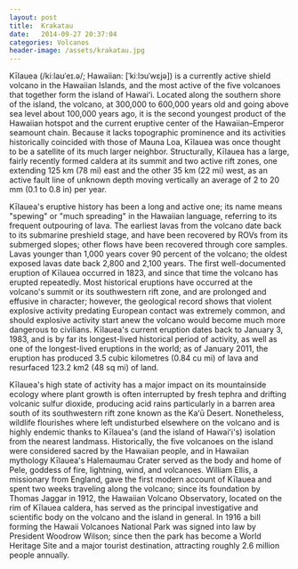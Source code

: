 ```yaml
---
layout: post
title:  Krakatau
date:   2014-09-27 20:37:04
categories: Volcanos
header-image: /assets/krakatau.jpg
---
```


Kīlauea (/kiːlaʊˈeɪ.ə/; Hawaiian: [ˈkiːlɔuˈwɛjə]) is a currently active shield volcano in the Hawaiian Islands, and the most active of the five volcanoes that together form the island of Hawaiʻi. Located along the southern shore of the island, the volcano, at 300,000 to 600,000 years old and going above sea level about 100,000 years ago, it is the second youngest product of the Hawaiian hotspot and the current eruptive center of the Hawaiian–Emperor seamount chain. Because it lacks topographic prominence and its activities historically coincided with those of Mauna Loa, Kīlauea was once thought to be a satellite of its much larger neighbor. Structurally, Kīlauea has a large, fairly recently formed caldera at its summit and two active rift zones, one extending 125 km (78 mi) east and the other 35 km (22 mi) west, as an active fault line of unknown depth moving vertically an average of 2 to 20 mm (0.1 to 0.8 in) per year.

Kīlauea's eruptive history has been a long and active one; its name means "spewing" or "much spreading" in the Hawaiian language, referring to its frequent outpouring of lava. The earliest lavas from the volcano date back to its submarine preshield stage, and have been recovered by ROVs from its submerged slopes; other flows have been recovered through core samples. Lavas younger than 1,000 years cover 90 percent of the volcano; the oldest exposed lavas date back 2,800 and 2,100 years. The first well-documented eruption of Kīlauea occurred in 1823, and since that time the volcano has erupted repeatedly. Most historical eruptions have occurred at the volcano's summit or its southwestern rift zone, and are prolonged and effusive in character; however, the geological record shows that violent explosive activity predating European contact was extremely common, and should explosive activity start anew the volcano would become much more dangerous to civilians. Kīlauea's current eruption dates back to January 3, 1983, and is by far its longest-lived historical period of activity, as well as one of the longest-lived eruptions in the world; as of January 2011, the eruption has produced 3.5 cubic kilometres (0.84 cu mi) of lava and resurfaced 123.2 km2 (48 sq mi) of land.

Kīlauea's high state of activity has a major impact on its mountainside ecology where plant growth is often interrupted by fresh tephra and drifting volcanic sulfur dioxide, producing acid rains particularly in a barren area south of its southwestern rift zone known as the Kaʻū Desert. Nonetheless, wildlife flourishes where left undisturbed elsewhere on the volcano and is highly endemic thanks to Kīlauea's (and the island of Hawaiʻi's) isolation from the nearest landmass. Historically, the five volcanoes on the island were considered sacred by the Hawaiian people, and in Hawaiian mythology Kīlauea's Halemaumau Crater served as the body and home of Pele, goddess of fire, lightning, wind, and volcanoes. William Ellis, a missionary from England, gave the first modern account of Kīlauea and spent two weeks traveling along the volcano; since its foundation by Thomas Jaggar in 1912, the Hawaiian Volcano Observatory, located on the rim of Kīlauea caldera, has served as the principal investigative and scientific body on the volcano and the island in general. In 1916 a bill forming the Hawaii Volcanoes National Park was signed into law by President Woodrow Wilson; since then the park has become a World Heritage Site and a major tourist destination, attracting roughly 2.6 million people annually.